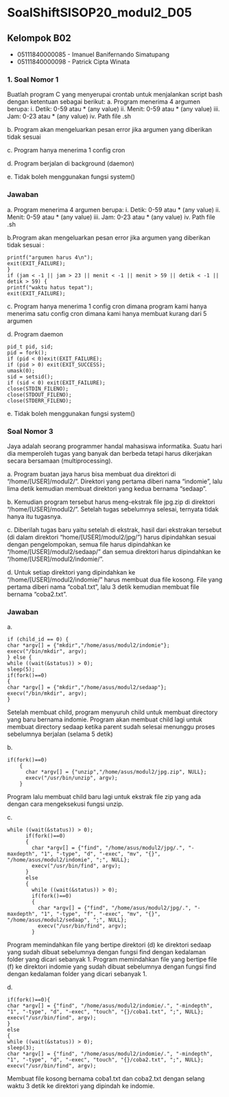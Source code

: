 # SoalShiftSISOP20_modul2_D05
## Kelompok B02
* 05111840000085 - Imanuel Banifernando Simatupang 
* 05111840000098 - Patrick Cipta Winata
### 1. Soal Nomor 1 
Buatlah program C yang menyerupai crontab untuk menjalankan script bash dengan
ketentuan sebagai berikut:
a. Program menerima 4 argumen berupa:
i. Detik: 0-59 atau * (any value)
ii. Menit: 0-59 atau * (any value)
iii. Jam: 0-23 atau * (any value)
iv. Path file .sh

b. Program akan mengeluarkan pesan error jika argumen yang diberikan tidak sesuai

c. Program hanya menerima 1 config cron

d. Program berjalan di background (daemon)

e. Tidak boleh menggunakan fungsi system()

### Jawaban

a. Program menerima 4 argumen berupa: i. Detik: 0-59 atau * (any value) ii. Menit: 0-59 atau * (any value) iii. Jam: 0-23 atau * (any value) iv. Path file .sh

b.Program akan mengeluarkan pesan error jika argumen yang diberikan tidak
sesuai :
```if (argc < 5 || argc > 5){
printf("argumen harus 4\n");
exit(EXIT_FAILURE);
}
if (jam < -1 || jam > 23 || menit < -1 || menit > 59 || detik < -1 || detik > 59) {
printf("waktu hatus tepat");
exit(EXIT_FAILURE);
```
c. Program hanya menerima 1 config cron dimana program kami hanya menerima satu config cron dimana kami hanya membuat kurang dari 5 argumen

d. Program daemon
```
pid_t pid, sid;
pid = fork();
if (pid < 0)exit(EXIT_FAILURE);
if (pid > 0) exit(EXIT_SUCCESS);
umask(0);
sid = setsid();
if (sid < 0) exit(EXIT_FAILURE);
close(STDIN_FILENO);
close(STDOUT_FILENO);
close(STDERR_FILENO);
```
e. Tidak boleh menggunakan fungsi system()


### Soal Nomor 3
Jaya adalah seorang programmer handal mahasiswa informatika. Suatu hari dia
memperoleh tugas yang banyak dan berbeda tetapi harus dikerjakan secara bersamaan
(multiprocessing).

a. Program buatan jaya harus bisa membuat dua direktori di
“/home/[USER]/modul2/”. Direktori yang pertama diberi nama “indomie”, lalu
lima detik kemudian membuat direktori yang kedua bernama “sedaap”.

b. Kemudian program tersebut harus meng-ekstrak file jpg.zip di direktori
“/home/[USER]/modul2/”. Setelah tugas sebelumnya selesai, ternyata tidak
hanya itu tugasnya.

c. Diberilah tugas baru yaitu setelah di ekstrak, hasil dari ekstrakan tersebut (di
dalam direktori “home/[USER]/modul2/jpg/”) harus dipindahkan sesuai dengan
pengelompokan, semua file harus dipindahkan ke
“/home/[USER]/modul2/sedaap/” dan semua direktori harus dipindahkan ke
“/home/[USER]/modul2/indomie/”.

d. Untuk setiap direktori yang dipindahkan ke “/home/[USER]/modul2/indomie/”
harus membuat dua file kosong. File yang pertama diberi nama “coba1.txt”, lalu
3 detik kemudian membuat file bernama “coba2.txt”.

### Jawaban

a. 
```
if (child_id == 0) {
char *argv[] = {"mkdir","/home/asus/modul2/indomie"};
execv("/bin/mkdir", argv);
} else {
while ((wait(&status)) > 0);
sleep(5);
if(fork()==0)
{
char *argv[] = {"mkdir","/home/asus/modul2/sedaap"};
execv("/bin/mkdir", argv);
}
```
    
Setelah membuat child, program menyuruh child untuk membuat directory yang baru bernama indomie. Program akan membuat child lagi untuk membuat directory sedaap ketika parent sudah selesai menunggu proses sebelumnya berjalan (selama 5 detik)

b. 
```
if(fork()==0)
    {
      char *argv[] = {"unzip","/home/asus/modul2/jpg.zip", NULL};
      execv("/usr/bin/unzip", argv);
    }
```

Program lalu membuat child baru lagi untuk ekstrak file zip yang ada dengan cara mengeksekusi fungsi unzip.

c. 
```
while ((wait(&status)) > 0);
      if(fork()==0)
      {
        char *argv[] = {"find", "/home/asus/modul2/jpg/.", "-maxdepth", "1", "-type", "d", "-exec", "mv", "{}", "/home/asus/modul2/indomie", ";", NULL};
        execv("/usr/bin/find", argv);
      }
      else
      {
        while ((wait(&status)) > 0);
        if(fork()==0)
        {
          char *argv[] = {"find", "/home/asus/modul2/jpg/.", "-maxdepth", "1", "-type", "f", "-exec", "mv", "{}", "/home/asus/modul2/sedaap", ";", NULL};
          execv("/usr/bin/find", argv);
        }  
```
Program memindahkan file yang bertipe direktori (d) ke direktori sedaap yang sudah dibuat sebelumnya dengan fungsi find dengan kedalaman folder yang dicari sebanyak 1. 
Program memindahkan file yang bertipe file (f) ke direktori indomie yang sudah dibuat sebelumnya dengan fungsi find dengan kedalaman folder yang dicari sebanyak 1.

d.
```
if(fork()==0){
char *argv[] = {"find", "/home/asus/modul2/indomie/.", "-mindepth", "1", "-type", "d", "-exec", "touch", "{}/coba1.txt", ";", NULL};
execv("/usr/bin/find", argv);
}
else
{
while ((wait(&status)) > 0);
sleep(3);
char *argv[] = {"find", "/home/asus/modul2/indomie/.", "-mindepth", "1", "-type", "d", "-exec", "touch", "{}/coba2.txt", ";", NULL};
execv("/usr/bin/find", argv); 
```

Membuat file kosong bernama coba1.txt dan coba2.txt dengan selang waktu 3 detik ke direktori yang dipindah ke indomie.

